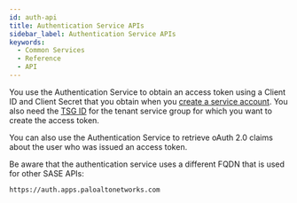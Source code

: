```yaml
---
id: auth-api
title: Authentication Service APIs
sidebar_label: Authentication Service APIs
keywords:
  - Common Services
  - Reference
  - API
---
```


You use the Authentication Service to obtain an access token using a Client ID and Client Secret
that you obtain when you [create a service account](/scm/docs/service-accounts).
You also need the [TSG ID](/scm/docs/tenant-service-groups) for the tenant service group
for which you want to create the access token.

You can also use the Authentication Service to retrieve oAuth 2.0 claims about the user who was
issued an access token.

Be aware that the authentication service uses a different FQDN that is used for other SASE APIs:

`https://auth.apps.paloaltonetworks.com`
